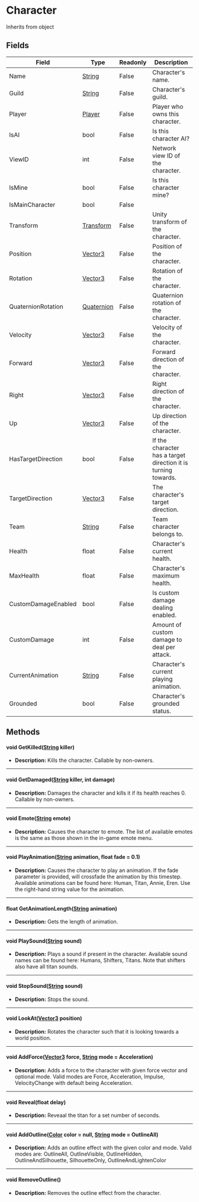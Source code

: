 # Character
Inherits from object
## Fields
|Field|Type|Readonly|Description|
|---|---|---|---|
|Name|[String](../static/String.md)|False|Character's name.|
|Guild|[String](../static/String.md)|False|Character's guild.|
|Player|[Player](../objects/Player.md)|False|Player who owns this character.|
|IsAI|bool|False|Is this character AI?|
|ViewID|int|False|Network view ID of the character.|
|IsMine|bool|False|Is this character mine?|
|IsMainCharacter|bool|False||
|Transform|[Transform](../objects/Transform.md)|False|Unity transform of the character.|
|Position|[Vector3](../objects/Vector3.md)|False|Position of the character.|
|Rotation|[Vector3](../objects/Vector3.md)|False|Rotation of the character.|
|QuaternionRotation|[Quaternion](../objects/Quaternion.md)|False|Quaternion rotation of the character.|
|Velocity|[Vector3](../objects/Vector3.md)|False|Velocity of the character.|
|Forward|[Vector3](../objects/Vector3.md)|False|Forward direction of the character.|
|Right|[Vector3](../objects/Vector3.md)|False|Right direction of the character.|
|Up|[Vector3](../objects/Vector3.md)|False|Up direction of the character.|
|HasTargetDirection|bool|False|If the character has a target direction it is turning towards.|
|TargetDirection|[Vector3](../objects/Vector3.md)|False|The character's target direction.|
|Team|[String](../static/String.md)|False|Team character belongs to.|
|Health|float|False|Character's current health.|
|MaxHealth|float|False|Character's maximum health.|
|CustomDamageEnabled|bool|False|Is custom damage dealing enabled.|
|CustomDamage|int|False|Amount of custom damage to deal per attack.|
|CurrentAnimation|[String](../static/String.md)|False|Character's current playing animation.|
|Grounded|bool|False|Character's grounded status.|
## Methods
#### void GetKilled([String](../static/String.md) killer)
- **Description:** Kills the character. Callable by non-owners.

---

#### void GetDamaged([String](../static/String.md) killer, int damage)
- **Description:** Damages the character and kills it if its health reaches 0. Callable by non-owners.

---

#### void Emote([String](../static/String.md) emote)
- **Description:** Causes the character to emote. The list of available emotes is the same as those shown in the in-game emote menu.

---

#### void PlayAnimation([String](../static/String.md) animation, float fade = 0.1)
- **Description:** Causes the character to play an animation.  If the fade parameter is provided, will crossfade the animation by this timestep. Available animations can be found here: Human, Titan, Annie, Eren. Use the right-hand string value for the animation.

---

#### float GetAnimationLength([String](../static/String.md) animation)
- **Description:** Gets the length of animation.

---

#### void PlaySound([String](../static/String.md) sound)
- **Description:** Plays a sound if present in the character. Available sound names can be found here: Humans, Shifters, Titans. Note that shifters also have all titan sounds.

---

#### void StopSound([String](../static/String.md) sound)
- **Description:** Stops the sound.

---

#### void LookAt([Vector3](../objects/Vector3.md) position)
- **Description:** Rotates the character such that it is looking towards a world position.

---

#### void AddForce([Vector3](../objects/Vector3.md) force, [String](../static/String.md) mode = Acceleration)
- **Description:** Adds a force to the character with given force vector and optional mode. Valid modes are Force, Acceleration, Impulse, VelocityChange with default being Acceleration.

---

#### void Reveal(float delay)
- **Description:** Reveaal the titan for a set number of seconds.

---

#### void AddOutline([Color](../objects/Color.md) color = null, [String](../static/String.md) mode = OutlineAll)
- **Description:** Adds an outline effect with the given color and mode. Valid modes are: OutlineAll, OutlineVisible, OutlineHidden, OutlineAndSilhouette, SilhouetteOnly, OutlineAndLightenColor

---

#### void RemoveOutline()
- **Description:** Removes the outline effect from the character.
